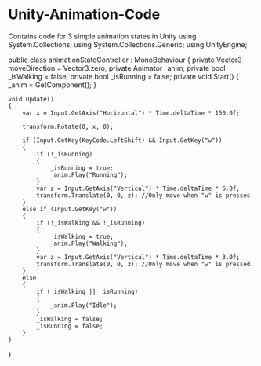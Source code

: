 # Unity-Animation-Code
Contains code for 3 simple animation states in Unity
using System.Collections;
using System.Collections.Generic;
using UnityEngine;

public class animationStateController : MonoBehaviour
{
    private Vector3 moveDirection = Vector3.zero;
    private Animator _anim;
    private bool _isWalking = false;
    private bool _isRunning = false;
    private void Start()
    {
        _anim = GetComponent<Animator>();
    }

    void Update()
    {
        var x = Input.GetAxis("Horizontal") * Time.deltaTime * 150.0f;

        transform.Rotate(0, x, 0);

        if (Input.GetKey(KeyCode.LeftShift) && Input.GetKey("w"))
        {
            if (!_isRunning)
            {
                _isRunning = true;
                _anim.Play("Running");
            }
            var z = Input.GetAxis("Vertical") * Time.deltaTime * 6.0f;
            transform.Translate(0, 0, z); //Only move when "w" is presses
        }
        else if (Input.GetKey("w"))
        {
            if (!_isWalking && !_isRunning)
            {
                _isWalking = true;
                _anim.Play("Walking");
            }
            var z = Input.GetAxis("Vertical") * Time.deltaTime * 3.0f;
            transform.Translate(0, 0, z); //Only move when "w" is pressed.
        }
        else
        {
            if (_isWalking || _isRunning)
            {
                _anim.Play("Idle");
            }
            _isWalking = false;
            _isRunning = false;
        }
    }
}
